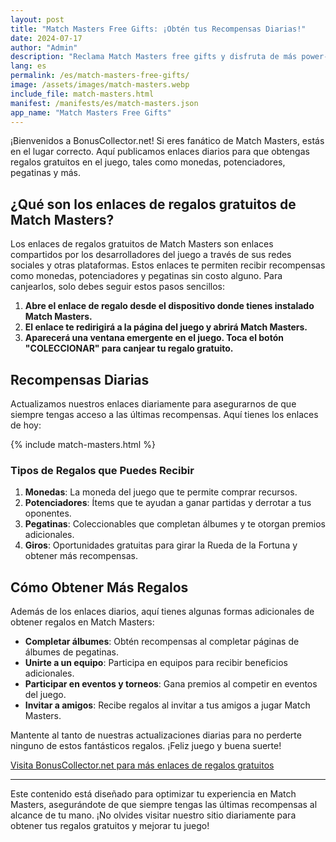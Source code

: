 ```yaml
---
layout: post
title: "Match Masters Free Gifts: ¡Obtén tus Recompensas Diarias!"
date: 2024-07-17
author: "Admin"
description: "Reclama Match Masters free gifts y disfruta de más power-ups. Sorprende a tus amigos y avanza rápidamente en el juego de emparejamiento y puzzles."
lang: es
permalink: /es/match-masters-free-gifts/
image: /assets/images/match-masters.webp
include_file: match-masters.html
manifest: /manifests/es/match-masters.json
app_name: "Match Masters Free Gifts"
---
```


¡Bienvenidos a BonusCollector.net! Si eres fanático de Match Masters, estás en el lugar correcto. Aquí publicamos enlaces diarios para que obtengas regalos gratuitos en el juego, tales como monedas, potenciadores, pegatinas y más.

## ¿Qué son los enlaces de regalos gratuitos de Match Masters?

Los enlaces de regalos gratuitos de Match Masters son enlaces compartidos por los desarrolladores del juego a través de sus redes sociales y otras plataformas. Estos enlaces te permiten recibir recompensas como monedas, potenciadores y pegatinas sin costo alguno. Para canjearlos, solo debes seguir estos pasos sencillos:

1. **Abre el enlace de regalo desde el dispositivo donde tienes instalado Match Masters.**
2. **El enlace te redirigirá a la página del juego y abrirá Match Masters.**
3. **Aparecerá una ventana emergente en el juego. Toca el botón "COLECCIONAR" para canjear tu regalo gratuito.**

## Recompensas Diarias

Actualizamos nuestros enlaces diariamente para asegurarnos de que siempre tengas acceso a las últimas recompensas. Aquí tienes los enlaces de hoy:

{% include match-masters.html %}

### Tipos de Regalos que Puedes Recibir

1. **Monedas**: La moneda del juego que te permite comprar recursos.
2. **Potenciadores**: Ítems que te ayudan a ganar partidas y derrotar a tus oponentes.
3. **Pegatinas**: Coleccionables que completan álbumes y te otorgan premios adicionales.
4. **Giros**: Oportunidades gratuitas para girar la Rueda de la Fortuna y obtener más recompensas.

## Cómo Obtener Más Regalos

Además de los enlaces diarios, aquí tienes algunas formas adicionales de obtener regalos en Match Masters:

- **Completar álbumes**: Obtén recompensas al completar páginas de álbumes de pegatinas.
- **Unirte a un equipo**: Participa en equipos para recibir beneficios adicionales.
- **Participar en eventos y torneos**: Gana premios al competir en eventos del juego.
- **Invitar a amigos**: Recibe regalos al invitar a tus amigos a jugar Match Masters.

Mantente al tanto de nuestras actualizaciones diarias para no perderte ninguno de estos fantásticos regalos. ¡Feliz juego y buena suerte!

[Visita BonusCollector.net para más enlaces de regalos gratuitos](https://bonuscollector.net/es/)

---

Este contenido está diseñado para optimizar tu experiencia en Match Masters, asegurándote de que siempre tengas las últimas recompensas al alcance de tu mano. ¡No olvides visitar nuestro sitio diariamente para obtener tus regalos gratuitos y mejorar tu juego!